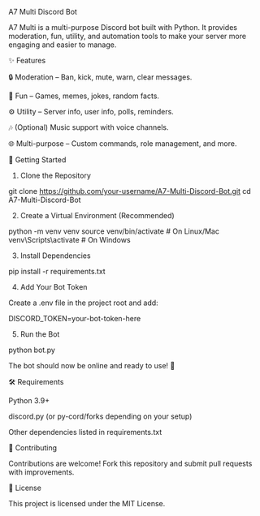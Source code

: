 A7 Multi Discord Bot

A7 Multi is a multi-purpose Discord bot built with Python. It provides moderation, fun, utility, and automation tools to make your server more engaging and easier to manage.

✨ Features

🔒 Moderation – Ban, kick, mute, warn, clear messages.

🎉 Fun – Games, memes, jokes, random facts.

⚙️ Utility – Server info, user info, polls, reminders.

🎶 (Optional) Music support with voice channels.

🌐 Multi-purpose – Custom commands, role management, and more.


🚀 Getting Started

1. Clone the Repository

git clone https://github.com/your-username/A7-Multi-Discord-Bot.git
cd A7-Multi-Discord-Bot

2. Create a Virtual Environment (Recommended)

python -m venv venv
source venv/bin/activate   # On Linux/Mac
venv\Scripts\activate      # On Windows

3. Install Dependencies

pip install -r requirements.txt

4. Add Your Bot Token

Create a .env file in the project root and add:

DISCORD_TOKEN=your-bot-token-here

5. Run the Bot

python bot.py

The bot should now be online and ready to use! 🎉

🛠️ Requirements

Python 3.9+

discord.py (or py-cord/forks depending on your setup)

Other dependencies listed in requirements.txt


🤝 Contributing

Contributions are welcome! Fork this repository and submit pull requests with improvements.

📜 License

This project is licensed under the MIT License.
